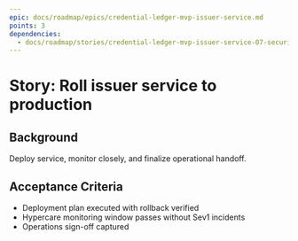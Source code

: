 ```yaml
---
epic: docs/roadmap/epics/credential-ledger-mvp-issuer-service.md
points: 3
dependencies:
  - docs/roadmap/stories/credential-ledger-mvp-issuer-service-07-security-review.md
---
```

# Story: Roll issuer service to production

## Background
Deploy service, monitor closely, and finalize operational handoff.

## Acceptance Criteria
- Deployment plan executed with rollback verified
- Hypercare monitoring window passes without Sev1 incidents
- Operations sign-off captured
